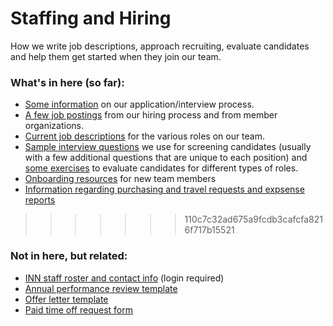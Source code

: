 # Staffing and Hiring

How we write job descriptions, approach recruiting, evaluate candidates and help them get started when they join our team.

### What's in here (so far):

-  [Some information](/staffing/hiring/application-process.md) on our application/interview process.
-  [A few job postings](/staffing/job-postings) from our hiring process and from member organizations.
-  [Current job descriptions](/staffing/current-job-descriptions) for the various roles on our team.
-  [Sample interview questions](/staffing/hiring/interview-questions.md) we use for screening candidates (usually with a few additional questions that are unique to each position) and [some exercises](/staffing/hiring/exercises.md) to evaluate candidates for different types of roles.
-  [Onboarding resources](/staffing/onboarding/readme.md) for new team members
-  [Information regarding purchasing and travel requests and expsense reports](/staffing/miscellany/expense-reports.md)
>>>>>>> 110c7c32ad675a9fcdb3cafcfa8216f717b15521


### Not in here, but related:

- [INN staff roster and contact info](https://docs.google.com/document/d/1OFMDAbyjgfQSm9qbD8nogyGaL33ea-0tNLO9-P6DFfU/edit) (login required)
- [Annual performance review template](https://docs.google.com/document/d/1-NNc8rOYq2IhSJGWumWtMPEOyFzD4QBeSRATDKzzggE/edit)
- [Offer letter template](https://docs.google.com/document/d/1ERU15tgVoJbt6E3Q_Ki8zpdx30nQgUps7Knl3NdehKo/edit)
- [Paid time off request form](https://docs.google.com/a/investigativenewsnetwork.org/forms/d/e/1FAIpQLSeO1sPSN-Avza_MS8SfxxVrehKSPRvx58lm9ESWy9bVy1hsEg/viewform)
